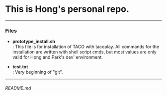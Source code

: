 This is Hong's personal repo.
==================
---
### Files
* **prototype_install.sh**  
: This file is for installation of TACO with tacoplay. All commands for the installation are written with shell script cmds, but most values are only valid for Hong and Park's dev' environment.

* **test.txt**  
: Very beginning of "git".

---
###### README.md  
